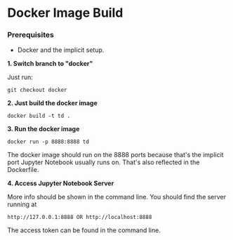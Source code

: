 # Docker Image Build

### Prerequisites
- Docker and the implicit setup.

**1. Switch branch to "docker"**

Just run:
```
git checkout docker
```

**2. Just build the docker image**
```
docker build -t td .
```

**3. Run the docker image**
```
docker run -p 8888:8888 td
```
The docker image should run on the 8888 ports because that's the implicit port Jupyter Notebook usually runs on. That's also reflected in the Dockerfile.


**4. Access Jupyter Notebook Server**

More info should be shown in the command line.
You should find the server running at
```
http://127.0.0.1:8888 OR http://localhost:8888
```

The access token can be found in the command line.

